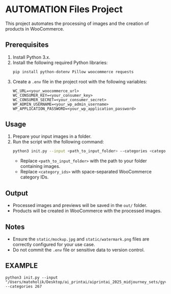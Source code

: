 # AUTOMATION Files Project

This project automates the processing of images and the creation of products in WooCommerce.

## Prerequisites
1. Install Python 3.x.
2. Install the following required Python libraries:
   ```bash
   pip install python-dotenv Pillow woocommerce requests
   ```
3. Create a `.env` file in the project root with the following variables:
   ```env
   WC_URL=<your_woocommerce_url>
   WC_CONSUMER_KEY=<your_consumer_key>
   WC_CONSUMER_SECRET=<your_consumer_secret>
   WP_ADMIN_USERNAME=<your_wp_admin_username>
   WP_APPLICATION_PASSWORD=<your_wp_application_password>
   ```

## Usage
1. Prepare your input images in a folder.
2. Run the script with the following command:
   ```bash
   python3 init.py --input <path_to_input_folder> --categories <category_ids>
   ```
   - Replace `<path_to_input_folder>` with the path to your folder containing images.
   - Replace `<category_ids>` with space-separated WooCommerce category IDs.

## Output
- Processed images and previews will be saved in the `out/` folder.
- Products will be created in WooCommerce with the processed images.

## Notes
- Ensure the `static/mockup.jpg` and `static/watermark.png` files are correctly configured for your use case.
- Do not commit the `.env` file or sensitive data to version control.

## EXAMPLE
```
python3 init.py --input "/Users/mateholik/Desktop/ai_printai/aiprintai_2025_midjourney_sets/gyvunai" --categories 267
  ```